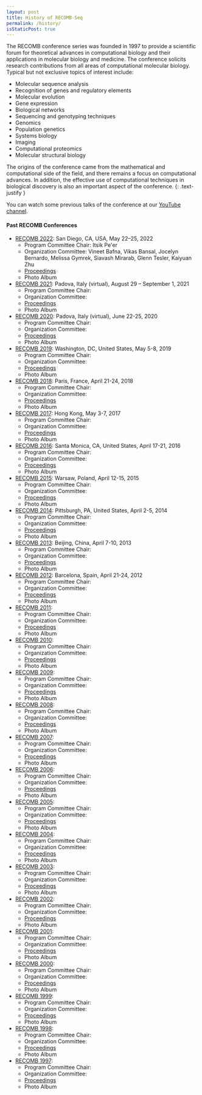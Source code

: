 ```yaml
---
layout: post
title: History of RECOMB-Seq
permalink: /history/
isStaticPost: true
---
```


The RECOMB conference series was founded in 1997 to provide a scientific forum for theoretical advances in computational biology and their applications in molecular biology and medicine. The conference solicits research contributions from all areas of computational molecular biology. Typical but not exclusive topics of interest include:

- Molecular sequence analysis
- Recognition of genes and regulatory elements
- Molecular evolution
- Gene expression
- Biological networks
- Sequencing and genotyping techniques
- Genomics
- Population genetics
- Systems biology
- Imaging
- Computational proteomics
- Molecular structural biology

The origins of the conference came from the mathematical and computational side of the field, and there remains a focus on computational advances. In addition, the effective use of computational techniques in biological discovery is also an important aspect of the conference.
{: .text-justify }
                
You can watch some previous talks of the conference at our [YouTube channel](https://www.youtube.com/channel/UCYdQZ9egzBoszApB4ksjE3g/playlists).

#### Past RECOMB Conferences

 - [RECOMB 2022](https://www.recomb2022.net): San Diego, CA, USA, May 22–25, 2022
   - Program Committee Chair: Itsik Pe'er
   - Organization Committee: Vineet Bafna, Vikas Bansal, Jocelyn Bernardo, Melissa Gymrek, Siavash Mirarab, Glenn Tesler, Kaiyuan Zhu
   - [Proceedings](https://link.springer.com/book/10.1007/978-3-031-04749-7)
   - Photo Album
 - [RECOMB 2021](): Padova, Italy (virtual), August 29 – September 1, 2021
   - Program Committee Chair:
   - Organization Committee: 
   - [Proceedings]()
   - Photo Album
 - [RECOMB 2020](): Padova, Italy (virtual), June 22-25, 2020
   - Program Committee Chair:
   - Organization Committee: 
   - [Proceedings]()
   - Photo Album
 - [RECOMB 2019](): Washington, DC, United States, May 5-8, 2019
   - Program Committee Chair:
   - Organization Committee: 
   - [Proceedings]()
   - Photo Album
 - [RECOMB 2018](): Paris, France, April 21-24, 2018
   - Program Committee Chair:
   - Organization Committee: 
   - [Proceedings]()
   - Photo Album
 - [RECOMB 2017](): Hong Kong, May 3-7, 2017
   - Program Committee Chair:
   - Organization Committee: 
   - [Proceedings]()
   - Photo Album
 - [RECOMB 2016](): Santa Monica, CA, United States, April 17-21, 2016
   - Program Committee Chair:
   - Organization Committee: 
   - [Proceedings]()
   - Photo Album
 - [RECOMB 2015](): Warsaw, Poland, April 12-15, 2015
   - Program Committee Chair:
   - Organization Committee: 
   - [Proceedings]()
   - Photo Album
 - [RECOMB 2014](): Pittsburgh, PA, United States, April 2-5, 2014
   - Program Committee Chair:
   - Organization Committee: 
   - [Proceedings]()
   - Photo Album
 - [RECOMB 2013](): Beijing, China, April 7-10, 2013
   - Program Committee Chair:
   - Organization Committee: 
   - [Proceedings]()
   - Photo Album
 - [RECOMB 2012](): Barcelona, Spain, April 21-24, 2012
   - Program Committee Chair:
   - Organization Committee: 
   - [Proceedings]()
   - Photo Album
 - [RECOMB 2011](): 
   - Program Committee Chair:
   - Organization Committee: 
   - [Proceedings]()
   - Photo Album
 - [RECOMB 2010](): 
   - Program Committee Chair:
   - Organization Committee: 
   - [Proceedings]()
   - Photo Album
 - [RECOMB 2009](): 
   - Program Committee Chair:
   - Organization Committee: 
   - [Proceedings]()
   - Photo Album
 - [RECOMB 2008](): 
   - Program Committee Chair:
   - Organization Committee: 
   - [Proceedings]()
   - Photo Album
 - [RECOMB 2007](): 
   - Program Committee Chair:
   - Organization Committee: 
   - [Proceedings]()
   - Photo Album
 - [RECOMB 2006](): 
   - Program Committee Chair:
   - Organization Committee: 
   - [Proceedings]()
   - Photo Album
 - [RECOMB 2005](): 
   - Program Committee Chair:
   - Organization Committee: 
   - [Proceedings]()
   - Photo Album
 - [RECOMB 2004](): 
   - Program Committee Chair:
   - Organization Committee: 
   - [Proceedings]()
   - Photo Album
 - [RECOMB 2003](): 
   - Program Committee Chair:
   - Organization Committee: 
   - [Proceedings]()
   - Photo Album
 - [RECOMB 2002](): 
   - Program Committee Chair:
   - Organization Committee: 
   - [Proceedings]()
   - Photo Album
 - [RECOMB 2001](): 
   - Program Committee Chair:
   - Organization Committee: 
   - [Proceedings]()
   - Photo Album
 - [RECOMB 2000](): 
   - Program Committee Chair:
   - Organization Committee: 
   - [Proceedings]()
   - Photo Album
 - [RECOMB 1999](): 
   - Program Committee Chair:
   - Organization Committee: 
   - [Proceedings]()
   - Photo Album
 - [RECOMB 1998](): 
   - Program Committee Chair:
   - Organization Committee: 
   - [Proceedings]()
   - Photo Album
 - [RECOMB 1997](): 
   - Program Committee Chair:
   - Organization Committee: 
   - [Proceedings]()
   - Photo Album

<img class="img-responsive feature-image" src="{{ site.baseurl }}/img/posts/cod.jpg" style="display:none">
